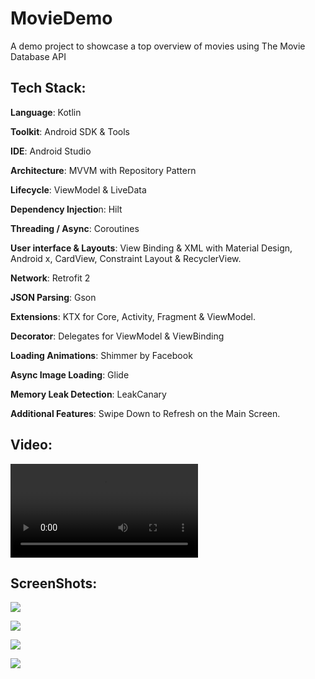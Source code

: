 # MovieDemo
A demo project to showcase a top overview of movies using The Movie Database API

## Tech Stack:

**Language**: Kotlin

**Toolkit**: Android SDK & Tools

**IDE**: Android Studio

**Architecture**: MVVM with Repository Pattern

**Lifecycle**: ViewModel & LiveData

**Dependency Injectio**n: Hilt

**Threading / Async**: Coroutines

**User interface & Layouts**: View Binding & XML with Material Design, Android x, CardView, Constraint Layout & RecyclerView.

**Network**: Retrofit 2

**JSON Parsing**: Gson

**Extensions**: KTX for Core, Activity, Fragment & ViewModel.

**Decorator**: Delegates for ViewModel & ViewBinding

**Loading Animations**: Shimmer by Facebook

**Async Image Loading**: Glide

**Memory Leak Detection**: LeakCanary

**Additional Features**: Swipe Down to Refresh on the Main Screen.

## Video:
<video src="https://github.com/gmacdev/MovieDemo/blob/master/video.mp4"></video>

## ScreenShots:
![](https://github.com/gmacdev/MovieDemo/blob/master/screenshot1.jpg)

![](https://github.com/gmacdev/MovieDemo/blob/master/screenshot2.jpg)

![](https://github.com/gmacdev/MovieDemo/blob/master/Screenshot3.jpg)

![](https://github.com/gmacdev/MovieDemo/blob/master/Screenshot4.jpg)
